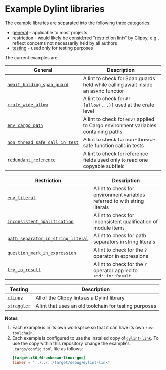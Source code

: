 # Example Dylint libraries

The example libraries are separated into the following three categories:

- [general] - applicable to most projects
- [restriction] - would likely be considered "restriction lints" by [Clippy], e.g., reflect concerns not necessarily held by all authors
- [testing] - used only for testing purposes

The current examples are:

| General                                                                  | Description                                                                        |
| ------------------------------------------------------------------------ | ---------------------------------------------------------------------------------- |
| [`await_holding_span_guard`](./general/await_holding_span_guard)         | A lint to check for Span guards held while calling await inside an async function  |
| [`crate_wide_allow`](./general/crate_wide_allow)                         | A lint to check for `#![allow(...)]` used at the crate level                       |
| [`env_cargo_path`](./general/env_cargo_path)                             | A lint to check for `env!` applied to Cargo environment variables containing paths |
| [`non_thread_safe_call_in_test`](./general/non_thread_safe_call_in_test) | A lint to check for non-thread-safe function calls in tests                        |
| [`redundant_reference`](./general/redundant_reference)                   | A lint to check for reference fields used only to read one copyable subfield       |

| Restriction                                                                          | Description                                                                |
| ------------------------------------------------------------------------------------ | -------------------------------------------------------------------------- |
| [`env_literal`](./restriction/env_literal)                                           | A lint to check for environment variables referred to with string literals |
| [`inconsistent_qualification`](./restriction/inconsistent_qualification)             | A lint to check for inconsistent qualification of module items             |
| [`path_separator_in_string_literal`](./restriction/path_separator_in_string_literal) | A lint to check for path separators in string literals                     |
| [`question_mark_in_expression`](./restriction/question_mark_in_expression)           | A lint to check for the `?` operator in expressions                        |
| [`try_io_result`](./restriction/try_io_result)                                       | A lint to check for the `?` operator applied to `std::io::Result`          |

| Testing                            | Description                                            |
| ---------------------------------- | ------------------------------------------------------ |
| [`clippy`](./testing/clippy)       | All of the Clippy lints as a Dylint library            |
| [`straggler`](./testing/straggler) | A lint that uses an old toolchain for testing purposes |

**Notes**

1. Each example is in its own workspace so that it can have its own `rust-toolchain`.
2. Each example is configured to use the installed copy of [`dylint-link`](../dylint-link). To use the copy within this repository, change the example's `.cargo/config.toml` file as follows:
   ```toml
   [target.x86_64-unknown-linux-gnu]
   linker = "../../../target/debug/dylint-link"
   ```

[clippy]: https://github.com/rust-lang/rust-clippy#clippy
[general]: ./general
[restriction]: ./restriction
[testing]: ./testing
